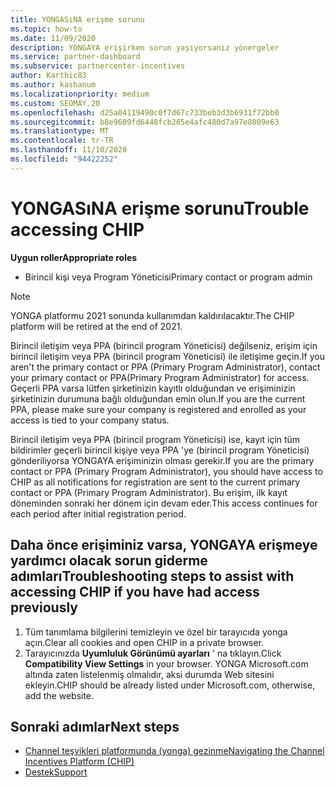 ```yaml
---
title: YONGASıNA erişme sorunu
ms.topic: how-to
ms.date: 11/09/2020
description: YONGAYA erişirken sorun yaşıyorsanız yönergeler
ms.service: partner-dashboard
ms.subservice: partnercenter-incentives
author: Karthic83
ms.author: kashanum
ms.localizationpriority: medium
ms.custom: SEOMAY.20
ms.openlocfilehash: d25a04119490c0f7d67c733beb3d3b6931f72bb0
ms.sourcegitcommit: b8e9609fd6448fcb265e4afc480d7a97e8009e63
ms.translationtype: MT
ms.contentlocale: tr-TR
ms.lasthandoff: 11/10/2020
ms.locfileid: "94422252"
---
```

# <a name="trouble-accessing-chip"></a><span data-ttu-id="19123-103">YONGASıNA erişme sorunu</span><span class="sxs-lookup"><span data-stu-id="19123-103">Trouble accessing CHIP</span></span>

<span data-ttu-id="19123-104">**Uygun roller**</span><span class="sxs-lookup"><span data-stu-id="19123-104">**Appropriate roles**</span></span>

- <span data-ttu-id="19123-105">Birincil kişi veya Program Yöneticisi</span><span class="sxs-lookup"><span data-stu-id="19123-105">Primary contact or program admin</span></span>

>[!NOTE]
><span data-ttu-id="19123-106">YONGA platformu 2021 sonunda kullanımdan kaldırılacaktır.</span><span class="sxs-lookup"><span data-stu-id="19123-106">The CHIP platform will be retired at the end of 2021.</span></span>

<span data-ttu-id="19123-107">Birincil iletişim veya PPA (birincil program Yöneticisi) değilseniz, erişim için birincil iletişim veya PPA (birincil program Yöneticisi) ile iletişime geçin.</span><span class="sxs-lookup"><span data-stu-id="19123-107">If you aren't the primary contact or PPA (Primary Program Administrator), contact your primary contact or PPA(Primary Program Administrator) for access.</span></span> <span data-ttu-id="19123-108">Geçerli PPA varsa lütfen şirketinizin kayıtlı olduğundan ve erişiminizin şirketinizin durumuna bağlı olduğundan emin olun.</span><span class="sxs-lookup"><span data-stu-id="19123-108">If you are the current PPA, please make sure your company is registered and enrolled as your access is tied to your company status.</span></span>

<span data-ttu-id="19123-109">Birincil iletişim veya PPA (birincil program Yöneticisi) ise, kayıt için tüm bildirimler geçerli birincil kişiye veya PPA 'ye (birincil program Yöneticisi) gönderiliyorsa YONGAYA erişiminizin olması gerekir.</span><span class="sxs-lookup"><span data-stu-id="19123-109">If you are the primary contact or PPA (Primary Program Administrator), you should have access to CHIP as all notifications for registration are sent to the current primary contact or PPA (Primary Program Administrator).</span></span> <span data-ttu-id="19123-110">Bu erişim, ilk kayıt döneminden sonraki her dönem için devam eder.</span><span class="sxs-lookup"><span data-stu-id="19123-110">This access continues for each period after initial registration period.</span></span>

## <a name="troubleshooting-steps-to-assist-with-accessing-chip-if-you-have-had-access-previously"></a><span data-ttu-id="19123-111">Daha önce erişiminiz varsa, YONGAYA erişmeye yardımcı olacak sorun giderme adımları</span><span class="sxs-lookup"><span data-stu-id="19123-111">Troubleshooting steps to assist with accessing CHIP if you have had access previously</span></span>

1. <span data-ttu-id="19123-112">Tüm tanımlama bilgilerini temizleyin ve özel bir tarayıcıda yonga açın.</span><span class="sxs-lookup"><span data-stu-id="19123-112">Clear all cookies and open CHIP in a private browser.</span></span>
1. <span data-ttu-id="19123-113">Tarayıcınızda **Uyumluluk Görünümü ayarları** ' na tıklayın.</span><span class="sxs-lookup"><span data-stu-id="19123-113">Click **Compatibility View Settings** in your browser.</span></span> <span data-ttu-id="19123-114">YONGA Microsoft.com altında zaten listelenmiş olmalıdır, aksi durumda Web sitesini ekleyin.</span><span class="sxs-lookup"><span data-stu-id="19123-114">CHIP should be already listed under Microsoft.com, otherwise, add the website.</span></span>

## <a name="next-steps"></a><span data-ttu-id="19123-115">Sonraki adımlar</span><span class="sxs-lookup"><span data-stu-id="19123-115">Next steps</span></span>

- [<span data-ttu-id="19123-116">Channel teşvikleri platformunda (yonga) gezinme</span><span class="sxs-lookup"><span data-stu-id="19123-116">Navigating the Channel Incentives Platform (CHIP)</span></span>](chip-intro.md)
- [<span data-ttu-id="19123-117">Destek</span><span class="sxs-lookup"><span data-stu-id="19123-117">Support</span></span>](report-problems-with-partner-center.md)